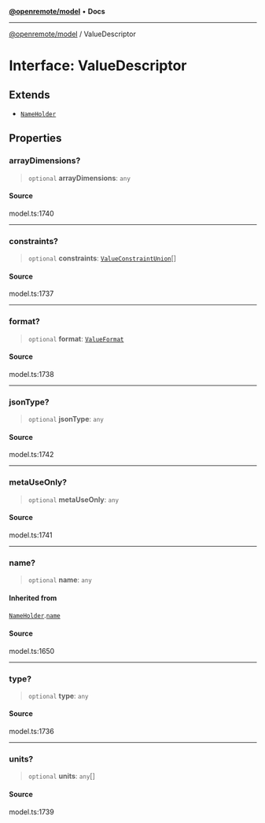 [**@openremote/model**](../README.md) • **Docs**

***

[@openremote/model](../globals.md) / ValueDescriptor

# Interface: ValueDescriptor

## Extends

- [`NameHolder`](NameHolder.md)

## Properties

### arrayDimensions?

> `optional` **arrayDimensions**: `any`

#### Source

model.ts:1740

***

### constraints?

> `optional` **constraints**: [`ValueConstraintUnion`](../type-aliases/ValueConstraintUnion.md)[]

#### Source

model.ts:1737

***

### format?

> `optional` **format**: [`ValueFormat`](ValueFormat.md)

#### Source

model.ts:1738

***

### jsonType?

> `optional` **jsonType**: `any`

#### Source

model.ts:1742

***

### metaUseOnly?

> `optional` **metaUseOnly**: `any`

#### Source

model.ts:1741

***

### name?

> `optional` **name**: `any`

#### Inherited from

[`NameHolder`](NameHolder.md).[`name`](NameHolder.md#name)

#### Source

model.ts:1650

***

### type?

> `optional` **type**: `any`

#### Source

model.ts:1736

***

### units?

> `optional` **units**: `any`[]

#### Source

model.ts:1739
